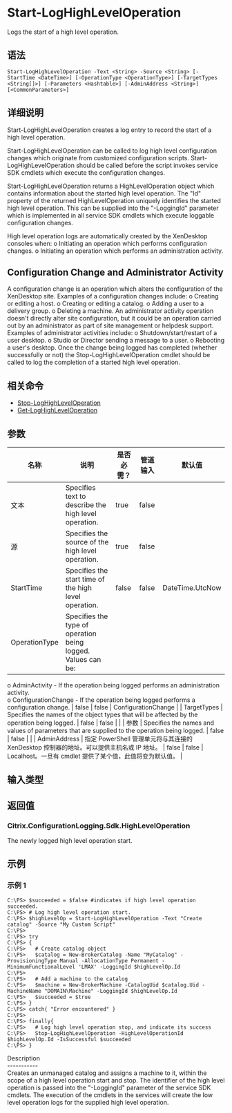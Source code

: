 # Start-LogHighLevelOperation

Logs the start of a high level operation.

## 语法

    Start-LogHighLevelOperation -Text <String> -Source <String> [-StartTime <DateTime>] [-OperationType <OperationType>] [-TargetTypes <String[]>] [-Parameters <Hashtable>] [-AdminAddress <String>] [<CommonParameters>]
    

## 详细说明

Start-LogHighLevelOperation creates a log entry to record the start of a high level operation.

Start-LogHighLevelOperation can be called to log high level configuration changes which originate from customized configuration scripts. Start-LogHighLevelOperation should be called before the script invokes service SDK cmdlets which execute the configuration changes.

Start-LogHighLevelOperation returns a HighLevelOperation object which contains information about the started high level operation. The "Id" property of the returned HighLevelOperation uniquely identifies the started high level operation. This can be supplied into the "-LoggingId" parameter which is implemented in all service SDK cmdlets which execute loggable configuration changes.

High level operation logs are automatically created by the XenDesktop consoles when: o Initiating an operation which performs configuration changes. o Initiating an operation which performs an administration activity.

## Configuration Change and Administrator Activity

A configuration change is an operation which alters the configuration of the XenDesktop site. Examples of a configuration changes include: o Creating or editing a host. o Creating or editing a catalog. o Adding a user to a delivery group. o Deleting a machine. An administrator activity operation doesn't directly alter site configuration, but it could be an operation carried out by an administrator as part of site management or helpdesk support. Examples of administrator activities include: o Shutdown/start/restart of a user desktop. o Studio or Director sending a message to a user. o Rebooting a user's desktop. Once the change being logged has completed (whether successfully or not) the Stop-LogHighLevelOperation cmdlet should be called to log the completion of a started high level operation.

## 相关命令

- [Stop-LogHighLevelOperation](Stop-LogHighLevelOperation.html)
- [Get-LogHighLevelOperation](Get-LogHighLevelOperation.html)

## 参数

| 名称            | 说明                                                                                                                                                                                                                                           | 是否必需？ | 管道输入  | 默认值                                   |
| ------------- | -------------------------------------------------------------------------------------------------------------------------------------------------------------------------------------------------------------------------------------------- | ----- | ----- | ------------------------------------- |
| 文本            | Specifies text to describe the high level operation.                                                                                                                                                                                         | true  | false |                                       |
| 源             | Specifies the source of the high level operation.                                                                                                                                                                                            | true  | false |                                       |
| StartTime     | Specifies the start time of the high level operation.                                                                                                                                                                                        | false | false | DateTime.UtcNow                       |
| OperationType | Specifies the type of operation being logged. Values can be:  
o AdminActivity - If the operation being logged performs an administration activity.  
o ConfigurationChange - If the operation being logged performs a configuration change. | false | false | ConfigurationChange                   |
| TargetTypes   | Specifies the names of the object types that will be affected by the operation being logged.                                                                                                                                                 | false | false |                                       |
| 参数            | Specifies the names and values of parameters that are supplied to the operation being logged.                                                                                                                                                | false | false |                                       |
| AdminAddress  | 指定 PowerShell 管理单元将与其连接的 XenDesktop 控制器的地址。可以提供主机名或 IP 地址。                                                                                                                                                                                   | false | false | Localhost。一旦有 cmdlet 提供了某个值，此值将变为默认值。 |

## 输入类型

### 

## 返回值

### Citrix.ConfigurationLogging.Sdk.HighLevelOperation

The newly logged high level operation start.

## 示例

### 示例 1

    C:\PS> $succeeded = $false #indicates if high level operation succeeded.
    C:\PS> # Log high level operation start.
    C:\PS> $highLevelOp = Start-LogHighLevelOperation -Text "Create catalog" -Source "My Custom Script"
    C:\PS>
    C:\PS> try
    C:\PS> {
    C:\PS>   # Create catalog object
    C:\PS>   $catalog = New-BrokerCatalog -Name "MyCatalog" -ProvisioningType Manual -AllocationType Permanent -MinimumFunctionalLevel 'LMAX' -LoggingId $highLevelOp.Id
    C:\PS>
    C:\PS>   # Add a machine to the catalog
    C:\PS>   $machine = New-BrokerMachine -CatalogUid $catalog.Uid -MachineName "DOMAIN\Machine" -LoggingId $highLevelOp.Id
    C:\PS>   $succeeded = $true
    C:\PS> }
    C:\PS> catch{ "Error encountered" }
    C:\PS>
    C:\PS> finally{
    C:\PS>   # Log high level operation stop, and indicate its success
    C:\PS>   Stop-LogHighLevelOperation -HighLevelOperationId $highLevelOp.Id -IsSuccessful $succeeded
    C:\PS> }
    

Description  
\---\---\-----  
Creates an unmanaged catalog and assigns a machine to it, within the scope of a high level operation start and stop. The identifier of the high level operation is passed into the "-LoggingId" parameter of the service SDK cmdlets. The execution of the cmdlets in the services will create the low level operation logs for the supplied high level operation.